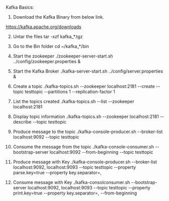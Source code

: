 Kafka Basics:

1. Download the Kafka Binary from below link.

https://kafka.apache.org/downloads

2. Untar the files
tar -xzf kafka_*.tgz

3. Go to the Bin folder
cd ~/kafka_*/bin

4. Start the zookeeper
./zookeeper-server-start.sh ../config/zookeeper.properties &

5. Start the Kafka Broker
./kafka-server-start.sh ../config/server.properties &

6. Create a topic
./kafka-topics.sh --zookeeper localhost:2181 --create --topic testtopic --partitions 1 --replication-factor 1

7. List the topics created 
./kafka-topics.sh --list --zookeeper localhost:2181

8. Display topic information
./kafka-topics.sh  --zookeeper localhost:2181 --describe --topic testtopic

9. Produce message to the topic
./kafka-console-producer.sh --broker-list localhost:9092 --topic testtopic

10. Consume the message from the topic
./kafka-console-consumer.sh  --bootstrap-server localhost:9092 --from-beginning --topic testtopic

11. Produce message with Key
./kafka-console-producer.sh --broker-list localhost:9092, localhost:9093 --topic testtopic --property parse.key=true --property key.separator=,

12. Consume message with Key
./kafka-consolconsumer.sh --bootstrap-server localhost:9092, localhost:9093 --topic testtopic --property print.key=true --property key.separator=, --from-beginning 


